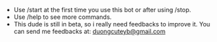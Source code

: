 - Use /start at the first time you use this bot or after using /stop.
- Use /help to see more commands.
- This dude is still in beta, so i really need feedbacks to improve it. You can send me feedbacks at: duongcuteyb@gmail.com 
